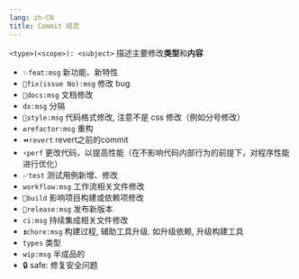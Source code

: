 ```yaml
---
lang: zh-CN
title: Commit 规范
---
```


`<type>(<scope>): <subject>` 描述主要修改**类型**和**内容**

- `✨feat:msg` 新功能、新特性
- `🐛fix(issue No):msg` 修改 bug
- `📝docs:msg` 文档修改
- `dx:msg` 分隔
- `🎨style:msg` 代码格式修改, 注意不是 css 修改（例如分号修改）
- `♻️refactor:msg` 重构
- `⏪revert` revert之前的commit
- `⚡️perf` 更改代码，以提高性能（在不影响代码内部行为的前提下，对程序性能进行优化）
- `✅test` 测试用例新增、修改
- `workflow:msg` 工作流相关文件修改
- `🎉build` 影响项目构建或依赖项修改
- `🎉release:msg` 发布新版本
- `ci:msg` 持续集成相关文件修改
- `⏫chore:msg` 构建过程, 辅助工具升级. 如升级依赖, 升级构建工具
- `types` 类型
- `wip:msg` 半成品的
- 🔒 safe: 修复安全问题
